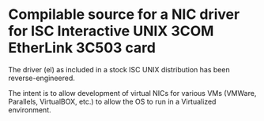 # Compilable source for a NIC driver for ISC Interactive UNIX 3COM EtherLink 3C503 card

The driver (el) as included in a stock ISC UNIX distribution has been reverse-engineered.

The intent is to allow development of virtual NICs for various VMs (VMWare, Parallels, VirtualBOX, etc.) to allow the OS to run in a Virtualized environment.
